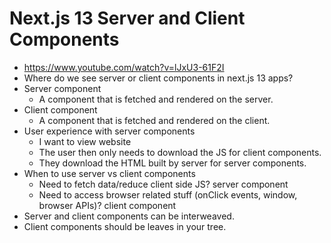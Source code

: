 # Next.js 13 Server and Client Components

* <https://www.youtube.com/watch?v=lJxU3-61F2I>
* Where do we see server or client components in next.js 13 apps?
* Server component
    * A component that is fetched and rendered on the server.
* Client component
    * A component that is fetched and rendered on the client.
* User experience with server components
    * I want to view website
    * The user then only needs to download the JS for client components.
    * They download the HTML built by server for server components.
* When to use server vs client components
    * Need to fetch data/reduce client side JS? server component
    * Need to access browser related stuff (onClick events, window, browser APIs)? client component
* Server and client components can be interweaved.
* Client components should be leaves in your tree.